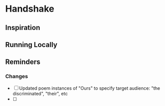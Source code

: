 # Handshake

## Inspiration

## Running Locally

## Reminders

### Changes

- [ ] Updated poem instances of "Ours" to specify target audience: "the discriminated", "their", etc
- [ ]
